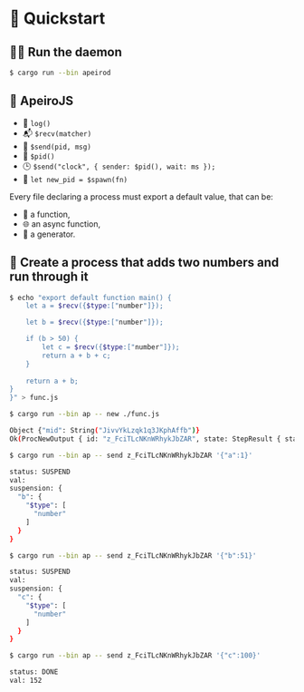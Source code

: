 # 🚀 Quickstart

## 🏃‍♂️ Run the daemon
```bash
$ cargo run --bin apeirod 
```

## 🧩 ApeiroJS

* 📝 `log()`
* 📬 `$recv(matcher)`
* 📨 `$send(pid, msg)`
* 🔢 `$pid()`
* 🕒 `$send("clock", { sender: $pid(), wait: ms });`
* 🐣 `let new_pid = $spawn(fn)`

Every file declaring a process must export a default value, that can be:
* 🧮 a function,
* 🌐 an async function,
* 🔄 a generator.

## 🔢 Create a process that adds two numbers and run through it
```bash
$ echo "export default function main() {
	let a = $recv({$type:["number"]});

	let b = $recv({$type:["number"]});

	if (b > 50) {
		let c = $recv({$type:["number"]});
		return a + b + c;
	}
	
	return a + b;
}
}" > func.js

$ cargo run --bin ap -- new ./func.js

Object {"mid": String("JivvYkLzqk1q3JKphAffb")}
Ok(ProcNewOutput { id: "z_FciTLcNKnWRhykJbZAR", state: StepResult { status: SUSPEND, val: None, suspension: Some(Object {"a": Object {"$type": Array [String("number")]}}) } })

$ cargo run --bin ap -- send z_FciTLcNKnWRhykJbZAR '{"a":1}'

status: SUSPEND
val: 
suspension: {
  "b": {
    "$type": [
      "number"
    ]
  }
}

$ cargo run --bin ap -- send z_FciTLcNKnWRhykJbZAR '{"b":51}'

status: SUSPEND
val: 
suspension: {
  "c": {
    "$type": [
      "number"
    ]
  }
}

$ cargo run --bin ap -- send z_FciTLcNKnWRhykJbZAR '{"c":100}'

status: DONE
val: 152
```
